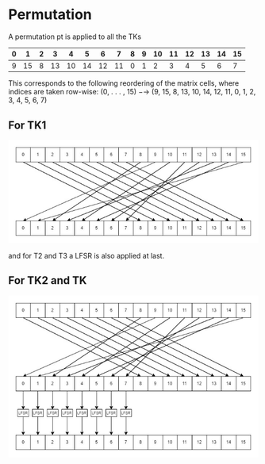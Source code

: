 # Permutation
A permutation pt is applied to all the TKs

| 0 |  1 | 2 |  3 |  4 |  5 |  6 |  7 | 8 | 9 | 10 | 11 | 12 | 13 | 14 | 15 |
| - | -- | - | -- | -- | -- | -- | -- | - | - | -- | -- | -- | -- | -- | -- |
| 9 | 15 | 8 | 13 | 10 | 14 | 12 | 11 | 0 | 1 | 2  | 3  | 4  | 5  | 6  | 7  |

This corresponds
to the following reordering of the matrix cells, where indices are taken row-wise:
(0, . . . , 15) −→ (9, 15, 8, 13, 10, 14, 12, 11, 0, 1, 2, 3, 4, 5, 6, 7)

## For TK1
![Tweakey update for TK1](../../images/tweakeyupdateT1.jpg)

and for T2 and T3 a LFSR is also applied at last.
## For TK2 and TK
![Tweakey update for TK2 and TK3](../../images/tweakeyscheduleT2.jpg)
